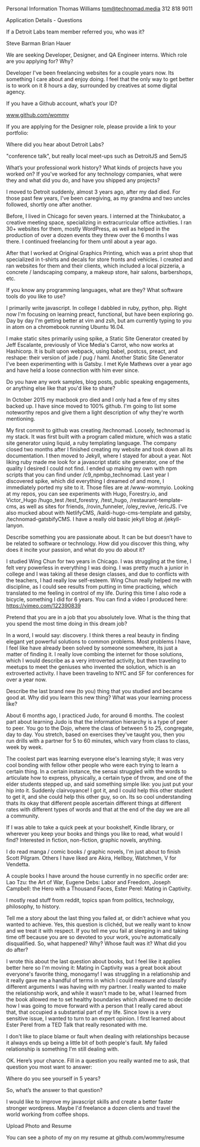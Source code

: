 Personal Information
  Thomas Williams
  tom@technomad.media
  312 818 9011


Application Details - Questions


If a Detroit Labs team member referred you, who was it?

  Steve Barman
  Brian Hauer

We are seeking Developer, Designer, and QA Engineer interns. Which role are you applying for? Why?

  Developer
  I've been freelancing websites for a couple years now. Its something I care about and enjoy doing.
  I feel that the only way to get better is to work on it 8 hours a day, surrounded by creatives at some digital agency.

If you have a Github account, what’s your ID?

  www.github.com/wommy

If you are applying for the Designer role, please provide a link to your portfolio:

Where did you hear about Detroit Labs?

  "conference talk", but really local meet-ups such as DetroitJS and SemJS

What’s your professional work history? What kinds of projects have you worked on? If you've worked for any technology companies, what were they and what did you do, and have you shipped any projects?

  I moved to Detroit suddenly, almost 3 years ago, after my dad died. For those past few years, I've been caregiving, as my grandma and two uncles followed, shortly one after another.

  Before, I lived in Chicago for seven years. I interned at the Thinkubator, a creative meeting space, specializing in extracurricular office activities. I ran 30+ websites for them, mostly WordPress, as well as helped in the production of over a dozen events they threw over the 6 months I was there. I continued freelancing for them until about a year ago.

  After that I worked at Original Graphics Printing, which was a print shop that specialized in t-shirts and decals for store fronts and vehicles. I created and ran websites for them and their clients, which included a local pizzeria, a concrete / landscaping company, a makeup store, hair salons, barbershops, etc.   

If you know any programming languages, what are they? What software tools do you like to use?

  I primarily write javascript. In college I dabbled in ruby, python, php. Right now I'm focusing on learning preact, functional, but have been exploring go. Day by day I'm getting better at vim and zsh, but am currently typing to you in atom on a chromebook running Ubuntu 16.04.

  I make static sites primarily using spike, a Static Site Generator created by Jeff Escalante, previously of Vice Media's Carrot, who now works at Hashicorp. It is built upon webpack, using babel, postcss, preact, and reshape: their version of jade / pug / haml. Another Static Site Generator I've been experimenting with is Gatsby. I met Kyle Mathews over a year ago and have held a loose connection with him ever since.

Do you have any work samples, blog posts, public speaking engagements, or anything else like that you'd like to share?

  In October 2015 my macbook pro died and I only had a few of my sites backed up. I have since moved to 100% github. I'm going to list some noteworthy repos and give them a light description of why they're worth mentioning.

  My first commit to github was creating /technomad. Loosely, technomad is my stack. It was first built with a program called mixture, which was a static site generator using liquid, a ruby templating language. The company closed two months after I finished creating my website and took down all its documentation. I then moved to Jekyll, where I stayed for about a year. Not liking ruby made me look for a javascript static site generator, one of the quality I desired I could not find. I ended up making my own with npm scripts that you can find under /c9_npmbp_technomad. Last year I discovered spike, which did everything I dreamed of and more, I immediately ported my site to it. Those files are at /www-wommyio. Looking at my repos, you can see experiments with Hugo, Forestry.io, and Victor_Hugo /hugo_test /test_forestry, /test_hugo, /restaurant-template-cms, as well as sites for friends, /rovin_funneler, /oley_revive, /ericJS. I've also mucked about with NetlifyCMS, /kaldi-hugo-cms-template and gatsby, /technomad-gatsbifyCMS. I have a really old basic jekyll blog at /jekyll-lanyon.

Describe something you are passionate about. It can be but doesn’t have to be related to software or technology. How did you discover this thing, why does it incite your passion, and what do you do about it?

  I studied Wing Chun for two years in Chicago. I was struggling at the time, I felt very powerless in everything I was doing. I was pretty much a junior in college and I was taking all these design classes, and due to conflicts with the teachers, I had really low self-esteem. Wing Chun really helped me with discipline, as I could see results from putting in time practicing, which translated to me feeling in control of my life. During this time I also rode a bicycle, something I did for 6 years. You can find a video I produced here: https://vimeo.com/122390839

Pretend that you are in a job that you absolutely love. What is the thing that you spend the most time doing in this dream job?

  In a word, I would say: discovery. I think theres a real beauty in finding elegant yet powerful solutions to common problems. Most problems I have, I feel like have already been solved by someone somewhere, its just a matter of finding it. I really love combing the internet for those solutions, which I would describe as a very introverted activity, but then traveling to meetups to meet the geniuses who invented the solution, which is an extroverted activity. I have been traveling to NYC and SF for conferences for over a year now.

Describe the last brand new (to you) thing that you studied and became good at. Why did you learn this new thing? What was your learning process like?

  About 6 months ago, I practiced Judo, for around 6 months. The coolest part about learning Judo is that the information hierarchy is a type of peer to peer. You go to the Dojo, where the class of between 5 to 25, congregate, day to day. You stretch, based on exercises they've taught you, then you run drills with a partner for 5 to 60 minutes, which vary from class to class, week by week.

  The coolest part was learning everyone else's learning style; it was very cool bonding with fellow other people who were each trying to learn a certain thing. In a certain instance, the sensai struggled with the words to articulate how to express, physically, a certain type of throw, and one of the elder students stepped up, and said something simple like: you just put your hip into it. Suddenly clairvoyance! I got it, and I could help this other student to get it, and she could help this other guy, so on. Its so cool understanding thats its okay that different people ascertain different things at different rates with different types of words and that at the end of the day we are all a community.

If I was able to take a quick peek at your bookshelf, Kindle library, or wherever you keep your books and things you like to read, what would I find? Interested in fiction, non-fiction, graphic novels, anything.

  I do read manga / comic books / graphic novels, I'm just about to finish Scott Pilgram. Others I have liked are Akira, Hellboy, Watchmen, V for Vendetta.

  A couple books I have around the house currently in no specific order are: Lao Tzu: the Art of War, Eugene Debs: Labor and Freedom, Joseph Campbell: the Hero with a Thousand Faces, Ester Perel: Mating in Captivity.

  I mostly read stuff from reddit, topics span from politics, technology, philosophy, to history.

Tell me a story about the last thing you failed at, or didn’t achieve what you wanted to achieve. Yes, this question is clichéd, but we really want to know and we treat it with respect. If you tell me you fail at sleeping in and taking time off because you are so devoted to your work, you’re automatically disqualified. So, what happened? Why? Whose fault was it? What did you do after?

  I wrote this about the last question about books, but I feel like it applies better here so I'm moving it:   Mating in Captivity was a great book about everyone's favorite thing, monogamy! I was struggling in a relationship and it really gave me a handful of terms in which I could measure and classify different arguments I was having with my partner. I really wanted to make the relationship work, and while it wasn't made to be, what I learned from the book allowed me to set healthy boundaries which allowed me to decide how I was going to move forward with a person that I really cared about that, that occupied a substantial part of my life. Since love is a very sensitive issue, I wanted to turn to an expert opinion. I first learned about Ester Perel from a TED Talk that really resonated with me.

  I don't like to place blame or fault when dealing with relationships because it always ends up being a little bit of both people's fault. My failed relationship is something I'm still dealing with.

OK. Here’s your chance. Fill in a question you really wanted me to ask, that question you most want to answer:

  Where do you see yourself in 5 years?

So, what’s the answer to that question?

  I would like to improve my javascript skills and create a better faster stronger wordpress. Maybe I'd freelance a dozen clients and travel the world working from coffee shops.

Upload Photo and Resume

  You can see a photo of my on my resume at github.com/wommy/resume
